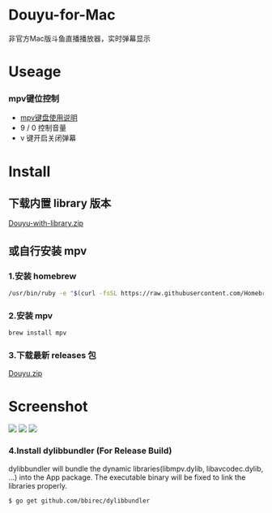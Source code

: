 # Douyu-for-Mac
非官方Mac版斗鱼直播播放器，实时弹幕显示
# Useage
### mpv键位控制
- [mpv键盘使用说明](https://mpv.io/manual/master/#keyboard-control)  
- 9 / 0 控制音量
- v 键开启关闭弹幕
# Install
## 下载内置 library 版本
[Douyu-with-library.zip](https://github.com/Grayon/Douyu-for-Mac/releases)
## 或自行安装 mpv
### 1.安装 homebrew 
```bash
/usr/bin/ruby -e "$(curl -fsSL https://raw.githubusercontent.com/Homebrew/install/master/install)"; 
```
### 2.安装 mpv 
```bash
brew install mpv
```
### 3.下载最新 releases 包
[Douyu.zip](https://github.com/Grayon/Douyu-for-Mac/releases)
# Screenshot
![](http://ww2.sinaimg.cn/large/0060lm7Tly1fjsi5xj9czj30qo0g8dpt.jpg)
![](http://ww3.sinaimg.cn/large/0060lm7Tly1fjvwhu4colj31kw0vyb2c.jpg)
![](http://ww4.sinaimg.cn/large/0060lm7Tly1fjvwh3bxhrj31hc0u0e83.jpg)

### 4.Install dylibbundler (For Release Build)

dylibbundler will bundle the dynamic libraries(libmpv.dylib, libavcodec.dylib, ...) into the App package. The executable binary will be fixed to link the libraries properly.

```bash
$ go get github.com/bbirec/dylibbundler
```


